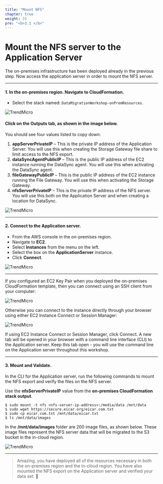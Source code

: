 ```yaml
---
title: "Mount NFS"
chapter: true
weight: 31
pre: "<b>3.1 </b>"
---
```


# Mount the NFS server to the Application Server

The on-premises infrastructure has been deployed already in the previous step. Now access the application server in order to mount the NFS server.

---

#### 1. In the on-premises region. Navigate to CloudFormation.
 
- Select the stack named: ```DataMigrationWorkshop-onPremResources```.

![TrendMicro](/images/on-prem.png)


#### Click on the **Outputs** tab, as shown in the image below.  

You should see four values listed to copy down:

1. **appServerPrivateIP** – This is the private IP address of the Application Server. You will use this when creating the Storage Gateway file share to limit access to the NFS export.
2. **dataSyncAgentPublicIP** – This is the public IP address of the EC2 instance running the DataSync agent. You will use this when activating the DataSync agent.
3. **fileGatewayPublicIP** – This is the public IP address of the EC2 instance running the File Gateway. You will use this when activating the Storage Gateway.
4. **nfsServerPrivateIP** – This is the private IP address of the NFS server. You will use this both on the Application Server and when creating a location for DataSync.

![TrendMicro](/images/on-prem-outputs.png)

---

#### 2. Connect to the Application server.
- From the AWS console in the on-premises region. 
- Navigate to **EC2**.
- Select **Instances** from the menu on the left.
- Select the box on the **ApplicationServer** instance. 
- Click **Connect**. 

![TrendMicro](/images/app-server.png)

---

If you configured an EC2 Key Pair when you deployed the on-premises CloudFormation template, then you can connect using an SSH client from your computer:

![TrendMicro](/images/connect1.png)

Otherwise you can connect to the instance directly through your browser using either EC2 Instance Connect or Session Manager:

![TrendMicro](/images/connect2.png)

If using EC2 Instance Connect or Session Manager, click Connect. A new tab will be opened in your browser with a command line interface (CLI) to the Application server. Keep this tab open - you will use the command line on the Application server throughout this workshop.

---

#### 3. Mount and Validate.

In the CLI for the Application server, run the following commands to mount the NFS export and verify the files on the NFS server. 

Use the **nfsServerPrivateIP** value from the **on-premises CloudFormation stack output**.

```
$ sudo mount -t nfs <nfs-server-ip-address>:/media/data /mnt/data
$ sudo wget https://secure.eicar.org/eicar.com.txt
$ sudo cp eicar.com.txt /mnt/data/eicar.txt
$ ls /mnt/data/images
```

In the **/mnt/data/images** folder are 200 image files, as shown below. These image files represent the NFS server data that will be migrated to the S3 bucket in the in-cloud region.

![TrendMicro](/images/connect3.png)

---

> Amazing, you have deployed all of the resources necessary in both the on-premises region and the in-cloud region. You have also mounted the NFS export on the Application server and verified your data set. :rocket:
